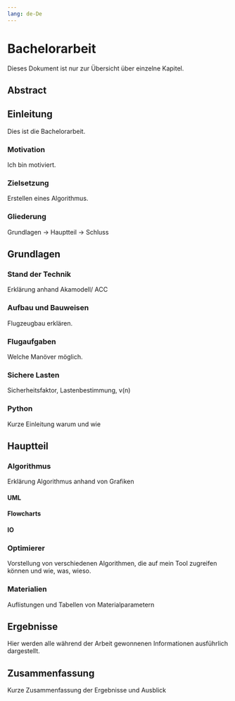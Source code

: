 ```yaml
---
lang: de-De
---
```

# Bachelorarbeit

Dieses Dokument ist nur zur Übersicht über einzelne Kapitel.

## Abstract

## Einleitung

Dies ist die Bachelorarbeit.

### Motivation

Ich bin motiviert.

### Zielsetzung

Erstellen eines Algorithmus.

### Gliederung

Grundlagen → Hauptteil → Schluss

## Grundlagen

### Stand der Technik

Erklärung anhand Akamodell/ ACC

### Aufbau und Bauweisen

Flugzeugbau erklären.

### Flugaufgaben

Welche Manöver möglich.

### Sichere Lasten

Sicherheitsfaktor, Lastenbestimmung, v(n)

### Python

Kurze Einleitung warum und wie

## Hauptteil

### Algorithmus

Erklärung Algorithmus anhand von Grafiken

#### UML

#### Flowcharts

#### IO

### Optimierer

Vorstellung von verschiedenen Algorithmen, die auf mein Tool zugreifen können und wie, was, wieso.

### Materialien

Auflistungen und Tabellen von Materialparametern

## Ergebnisse

Hier werden alle während der Arbeit gewonnenen Informationen ausführlich dargestellt.

## Zusammenfassung

Kurze Zusammenfassung der Ergebnisse und Ausblick